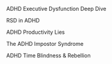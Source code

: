 ADHD Executive Dysfunction Deep Dive

RSD in ADHD

ADHD Productivity Lies

The ADHD Impostor Syndrome

ADHD Time Blindness & Rebellion
